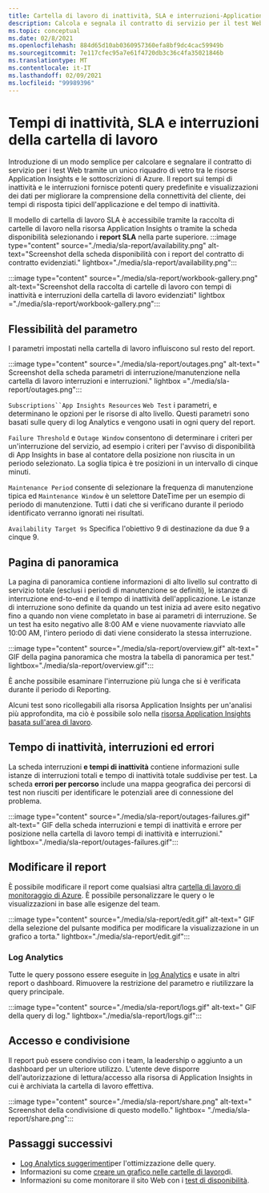 ```yaml
---
title: Cartella di lavoro di inattività, SLA e interruzioni-Application Insights
description: Calcola e segnala il contratto di servizio per il test Web tramite un unico riquadro di vetro tra le risorse Application Insights e le sottoscrizioni di Azure.
ms.topic: conceptual
ms.date: 02/8/2021
ms.openlocfilehash: 884d65d10ab0360957360efa8bf9dc4cac59949b
ms.sourcegitcommit: 7e117cfec95a7e61f4720db3c36c4fa35021846b
ms.translationtype: MT
ms.contentlocale: it-IT
ms.lasthandoff: 02/09/2021
ms.locfileid: "99989396"
---
```

# <a name="downtime-sla-and-outages-workbook"></a>Tempi di inattività, SLA e interruzioni della cartella di lavoro

Introduzione di un modo semplice per calcolare e segnalare il contratto di servizio per i test Web tramite un unico riquadro di vetro tra le risorse Application Insights e le sottoscrizioni di Azure. Il report sui tempi di inattività e le interruzioni fornisce potenti query predefinite e visualizzazioni dei dati per migliorare la comprensione della connettività del cliente, dei tempi di risposta tipici dell'applicazione e del tempo di inattività.

Il modello di cartella di lavoro SLA è accessibile tramite la raccolta di cartelle di lavoro nella risorsa Application Insights o tramite la scheda disponibilità selezionando i **report SLA** nella parte superiore.
:::image type="content" source="./media/sla-report/availability.png" alt-text="Screenshot della scheda disponibilità con i report del contratto di contratto evidenziati." lightbox="./media/sla-report/availability.png":::

:::image type="content" source="./media/sla-report/workbook-gallery.png" alt-text="Screenshot della raccolta di cartelle di lavoro con tempi di inattività e interruzioni della cartella di lavoro evidenziati" lightbox ="./media/sla-report/workbook-gallery.png":::

## <a name="parameter-flexibility"></a>Flessibilità del parametro

I parametri impostati nella cartella di lavoro influiscono sul resto del report.

:::image type="content" source="./media/sla-report/outages.png" alt-text=" Screenshot della scheda parametri di interruzione/manutenzione nella cartella di lavoro interruzioni e interruzioni." lightbox ="./media/sla-report/outages.png":::

`Subscriptions``App Insights Resources` `Web Test` i parametri, e determinano le opzioni per le risorse di alto livello. Questi parametri sono basati sulle query di log Analytics e vengono usati in ogni query del report.

`Failure Threshold` e `Outage Window` consentono di determinare i criteri per un'interruzione del servizio, ad esempio i criteri per l'avviso di disponibilità di App Insights in base al contatore della posizione non riuscita in un periodo selezionato. La soglia tipica è tre posizioni in un intervallo di cinque minuti.

`Maintenance Period` consente di selezionare la frequenza di manutenzione tipica ed `Maintenance Window` è un selettore DateTime per un esempio di periodo di manutenzione. Tutti i dati che si verificano durante il periodo identificato verranno ignorati nei risultati.

`Availability Target 9s` Specifica l'obiettivo 9 di destinazione da due 9 a cinque 9.

## <a name="overview-page"></a>Pagina di panoramica

La pagina di panoramica contiene informazioni di alto livello sul contratto di servizio totale (esclusi i periodi di manutenzione se definiti), le istanze di interruzione end-to-end e il tempo di inattività dell'applicazione. Le istanze di interruzione sono definite da quando un test inizia ad avere esito negativo fino a quando non viene completato in base ai parametri di interruzione. Se un test ha esito negativo alle 8:00 AM e viene nuovamente riavviato alle 10:00 AM, l'intero periodo di dati viene considerato la stessa interruzione.

:::image type="content" source="./media/sla-report/overview.gif" alt-text=" GIF della pagina panoramica che mostra la tabella di panoramica per test." lightbox="./media/sla-report/overview.gif":::

È anche possibile esaminare l'interruzione più lunga che si è verificata durante il periodo di Reporting.

Alcuni test sono ricollegabili alla risorsa Application Insights per un'analisi più approfondita, ma ciò è possibile solo nella [risorsa Application Insights basata sull'area di lavoro](create-workspace-resource.md).

## <a name="downtime-outages-and-failures"></a>Tempo di inattività, interruzioni ed errori

La scheda interruzioni **e tempi di inattività** contiene informazioni sulle istanze di interruzioni totali e tempo di inattività totale suddivise per test. La scheda **errori per percorso** include una mappa geografica dei percorsi di test non riusciti per identificare le potenziali aree di connessione del problema.

:::image type="content" source="./media/sla-report/outages-failures.gif" alt-text=" GIF della scheda interruzioni e tempi di inattività e errore per posizione nella cartella di lavoro tempi di inattività e interruzioni." lightbox="./media/sla-report/outages-failures.gif":::

## <a name="edit-the-report"></a>Modificare il report

È possibile modificare il report come qualsiasi altra [cartella di lavoro di monitoraggio di Azure](../platform/workbooks-overview.md). È possibile personalizzare le query o le visualizzazioni in base alle esigenze del team.

:::image type="content" source="./media/sla-report/edit.gif" alt-text=" GIF della selezione del pulsante modifica per modificare la visualizzazione in un grafico a torta." lightbox="./media/sla-report/edit.gif":::

### <a name="log-analytics"></a>Log Analytics

Tutte le query possono essere eseguite in [log Analytics](../log-query/log-analytics-overview.md) e usate in altri report o dashboard. Rimuovere la restrizione del parametro e riutilizzare la query principale.

:::image type="content" source="./media/sla-report/logs.gif" alt-text=" GIF della query di log." lightbox="./media/sla-report/logs.gif":::

## <a name="access-and-sharing"></a>Accesso e condivisione

Il report può essere condiviso con i team, la leadership o aggiunto a un dashboard per un ulteriore utilizzo. L'utente deve disporre dell'autorizzazione di lettura/accesso alla risorsa di Application Insights in cui è archiviata la cartella di lavoro effettiva.

:::image type="content" source="./media/sla-report/share.png" alt-text=" Screenshot della condivisione di questo modello." lightbox= "./media/sla-report/share.png":::

## <a name="next-steps"></a>Passaggi successivi

- [Log Analytics suggerimenti](../log-query/query-optimization.md)per l'ottimizzazione delle query.
- Informazioni su come [creare un grafico nelle cartelle di lavoro](../platform/workbooks-chart-visualizations.md)di.
- Informazioni su come monitorare il sito Web con i [test di disponibilità](monitor-web-app-availability.md).
